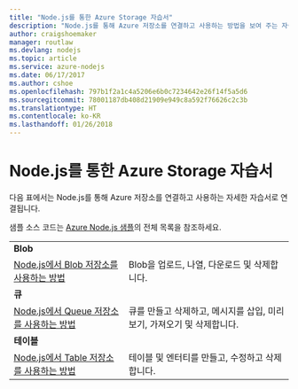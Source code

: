 ```yaml
---
title: "Node.js를 통한 Azure Storage 자습서"
description: "Node.js를 통해 Azure 저장소를 연결하고 사용하는 방법을 보여 주는 자습서입니다."
author: craigshoemaker
manager: routlaw
ms.devlang: nodejs
ms.topic: article
ms.service: azure-nodejs
ms.date: 06/17/2017
ms.author: cshoe
ms.openlocfilehash: 797b1f2a1c4a5206e6b0c7234642e26f14f5a5d6
ms.sourcegitcommit: 78001187db408d21909e949c8a592f76626c2c3b
ms.translationtype: HT
ms.contentlocale: ko-KR
ms.lasthandoff: 01/26/2018
---
```

# <a name="azure-storage-with-nodejs-tutorials"></a>Node.js를 통한 Azure Storage 자습서

다음 표에서는 Node.js를 통해 Azure 저장소를 연결하고 사용하는 자세한 자습서로 연결됩니다.

샘플 소스 코드는 [Azure Node.js 샘플](https://azure.microsoft.com/resources/samples/?term=nodejs)의 전체 목록을 참조하세요.

| | |
|---|---|
| **Blob** ||
| [Node.js에서 Blob 저장소를 사용하는 방법](http://docs.microsoft.com/azure/storage/storage-nodejs-how-to-use-blob-storage?toc=/azure/node/toc.json&bc=/azure/node/toc.json) | Blob을 업로드, 나열, 다운로드 및 삭제합니다. |
| **큐** ||
| [Node.js에서 Queue 저장소를 사용하는 방법](http://docs.microsoft.com/azure/storage/storage-nodejs-how-to-use-queues?toc=/azure/node/toc.json&bc=/azure/node/toc.json) | 큐를 만들고 삭제하고, 메시지를 삽입, 미리 보기, 가져오기 및 삭제합니다. |
| **테이블** ||
| [Node.js에서 Table 저장소를 사용하는 방법](http://docs.microsoft.com/azure/storage/storage-nodejs-how-to-use-table-storage?toc=/azure/node/toc.json&bc=/azure/node/toc.json) | 테이블 및 엔터티를 만들고, 수정하고 삭제합니다. |
